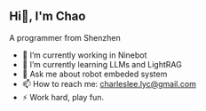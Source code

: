 ## Hi👋, I'm Chao

A programmer from Shenzhen

- 🔭 I’m currently working in Ninebot
- 🌱 I’m currently learning LLMs and LightRAG
- 💬 Ask me about robot embeded system
- 📫 How to reach me: charleslee.lyc@gmail.com
- ⚡ Work hard, play fun.
